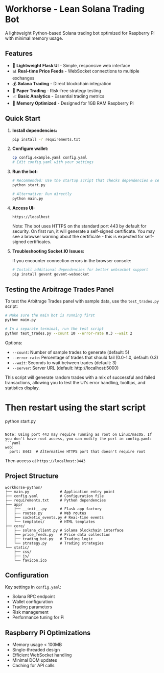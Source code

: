 # Workhorse - Lean Solana Trading Bot

A lightweight Python-based Solana trading bot optimized for Raspberry Pi with minimal memory usage.

## Features

- 🚀 **Lightweight Flask UI** - Simple, responsive web interface
- 📊 **Real-time Price Feeds** - WebSocket connections to multiple exchanges  
- 💰 **Solana Trading** - Direct blockchain integration
- 🔄 **Paper Trading** - Risk-free strategy testing
- 📈 **Basic Analytics** - Essential trading metrics
- 🎯 **Memory Optimized** - Designed for 1GB RAM Raspberry Pi

## Quick Start

1. **Install dependencies:**
   ```bash
   pip install -r requirements.txt
   ```

2. **Configure wallet:**
   ```bash
   cp config.example.yaml config.yaml
   # Edit config.yaml with your settings
   ```

3. **Run the bot:**
   ```bash
   # Recommended: Use the startup script that checks dependencies & certificates
   python start.py
   
   # Alternative: Run directly
   python main.py
   ```

4. **Access UI:**
   ```
   https://localhost
   ```
   
   Note: The bot uses HTTPS on the standard port 443 by default for security. On first run, it will generate a self-signed certificate.
   You may see a browser warning about the certificate - this is expected for self-signed certificates.
   
5. **Troubleshooting Socket.IO Issues:**
   
   If you encounter connection errors in the browser console:
   ```bash
   # Install additional dependencies for better websocket support
   pip install gevent gevent-websocket
   ```

## Testing the Arbitrage Trades Panel

To test the Arbitrage Trades panel with sample data, use the `test_trades.py` script:

```bash
# Make sure the main bot is running first
python main.py

# In a separate terminal, run the test script
python test_trades.py --count 10 --error-rate 0.3 --wait 2
```

Options:
- `--count`: Number of sample trades to generate (default: 5)
- `--error-rate`: Percentage of trades that should fail (0.0-1.0, default: 0.3)
- `--wait`: Seconds to wait between trades (default: 3)
- `--server`: Server URL (default: http://localhost:5000)

This script will generate random trades with a mix of successful and failed transactions, allowing you to test the UI's error handling, tooltips, and statistics display.
   # Then restart using the start script
   python start.py
   ```
   
   Note: Using port 443 may require running as root on Linux/macOS. If you don't have root access, you can modify the port in config.yaml:
   ```yaml
   web:
     port: 8443  # Alternative HTTPS port that doesn't require root
   ```
   Then access at `https://localhost:8443`

## Project Structure

```
workhorse-python/
├── main.py              # Application entry point
├── config.yaml          # Configuration file
├── requirements.txt     # Python dependencies
├── app/
│   ├── __init__.py      # Flask app factory
│   ├── routes.py        # Web routes
│   ├── socketio_events.py # Real-time events
│   └── templates/       # HTML templates
├── core/
│   ├── solana_client.py # Solana blockchain interface
│   ├── price_feeds.py   # Price data collection
│   ├── trading_bot.py   # Trading logic
│   └── strategy.py      # Trading strategies
└── static/
    ├── css/
    ├── js/
    └── favicon.ico
```

## Configuration

Key settings in `config.yaml`:
- Solana RPC endpoint
- Wallet configuration
- Trading parameters
- Risk management
- Performance tuning for Pi

## Raspberry Pi Optimizations

- Memory usage < 100MB
- Single-threaded design
- Efficient WebSocket handling
- Minimal DOM updates
- Caching for API calls
